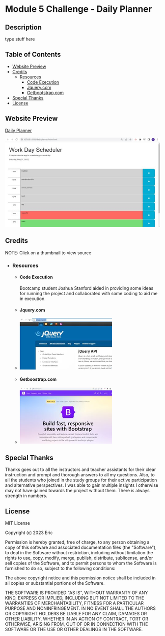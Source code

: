# Module 5 Challenge - Daily Planner 

## Description

type stuff here

## Table of Contents
- [Website Preview](#website-preview)
- [Credits](#credits)
    - [Resources](#resources)
        - [Code Execution](#code-execution)
        - [Jquery.com](#jquerycom)
        - [Getbootstrap.com](#getboostrapcom)
- [Special Thanks](#special-thanks)
- [License](#license)

## Website Preview

[Daily Planner](https://esbev.github.io/daily-planner/)

[![name](assets/images/SS.jpg)](https://esbev.github.io/daily-planner/)

## Credits

NOTE: Click on a thumbnail to view source

- ### Resources

    - #### Code Execution

        Bootcamp student Joshua Stanford aided in providing some ideas for running the project and collaborated with some coding to aid me in execution.

    - #### Jquery.com

     - [![name](assets/images/jquery.jpg)](https://api.jquery.com/)

    - #### Getboostrap.com

     - [![name](assets/images/bootstrap.jpg)](https://getbootstrap.com/)


## Special Thanks

Thanks goes out to all the instructors and teacher assistants for their clear instruction and prompt and thorough answers to all my questions. Also, to all the students who joined in the study groups for their active participation and alternative perspectives. I was able to gain multiple insights I otherwise may not have gained towards the project without them. There is always strength in numbers.

## License

MIT License

Copyright (c) 2023 Eric

Permission is hereby granted, free of charge, to any person obtaining a copy
of this software and associated documentation files (the "Software"), to deal
in the Software without restriction, including without limitation the rights
to use, copy, modify, merge, publish, distribute, sublicense, and/or sell
copies of the Software, and to permit persons to whom the Software is
furnished to do so, subject to the following conditions:

The above copyright notice and this permission notice shall be included in all
copies or substantial portions of the Software.

THE SOFTWARE IS PROVIDED "AS IS", WITHOUT WARRANTY OF ANY KIND, EXPRESS OR
IMPLIED, INCLUDING BUT NOT LIMITED TO THE WARRANTIES OF MERCHANTABILITY,
FITNESS FOR A PARTICULAR PURPOSE AND NONINFRINGEMENT. IN NO EVENT SHALL THE
AUTHORS OR COPYRIGHT HOLDERS BE LIABLE FOR ANY CLAIM, DAMAGES OR OTHER
LIABILITY, WHETHER IN AN ACTION OF CONTRACT, TORT OR OTHERWISE, ARISING FROM,
OUT OF OR IN CONNECTION WITH THE SOFTWARE OR THE USE OR OTHER DEALINGS IN THE
SOFTWARE.